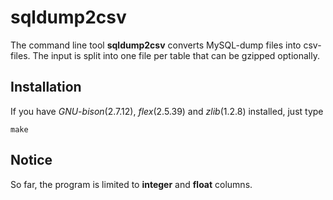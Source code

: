 # sqldump2csv

The command line tool **sqldump2csv** converts MySQL-dump files into csv-files.
The input is split into one file per table that can be gzipped optionally.

## Installation

If you have *GNU-bison*(2.7.12), *flex*(2.5.39) and *zlib*(1.2.8) installed, just type
```
make
```

## Notice

So far, the program is limited to **integer** and **float** columns.
